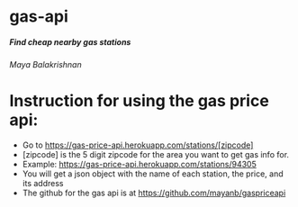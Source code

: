 # gas-api

##### Find cheap nearby gas stations
###### Maya Balakrishnan

# Instruction for using the gas price api:

* Go to https://gas-price-api.herokuapp.com/stations/[zipcode] 
* [zipcode] is the 5 digit zipcode for the area you want to get gas info for. 
* Example: https://gas-price-api.herokuapp.com/stations/94305
* You will get a json object with the name of each station, the price, and its address
* The github for the gas api is at https://github.com/mayanb/gaspriceapi
